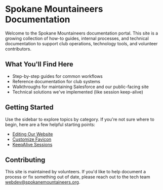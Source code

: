 # Spokane Mountaineers Documentation

Welcome to the Spokane Mountaineers documentation portal. This site is a growing collection of how-to guides, internal processes, and technical documentation to support club operations, technology tools, and volunteer contributors.

## What You'll Find Here

- Step-by-step guides for common workflows
- Reference documentation for club systems
- Walkthroughs for maintaining Salesforce and our public-facing site
- Technical solutions we've implemented (like session keep-alive)

## Getting Started

Use the sidebar to explore topics by category. If you're not sure where to begin, here are a few helpful starting points:

- [Editing Our Website](how-to-guides/website-editing.md)
- [Customize Favicon](how-to-guides/update-experience-cloud-favicon.md)
- [KeepAlive Sessions](how-to-guides/keepalive-sessions.md)

## Contributing

This site is maintained by volunteers. If you'd like to help document a process or fix something out of date, please reach out to the tech team [webdev@spokanemountaineers.org](mailto:webdev@spokanemountaineers.org).
